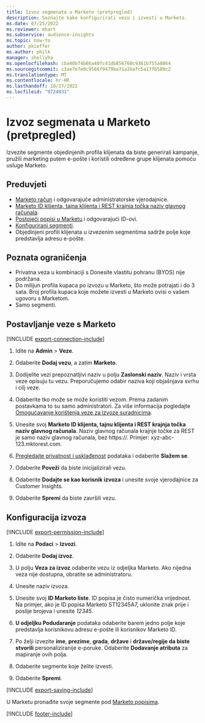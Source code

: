 ```yaml
---
title: Izvoz segmenata u Marketo (pretpregled)
description: Saznajte kako konfigurirati vezu i izvesti u Marketo.
ms.date: 07/25/2022
ms.reviewer: mhart
ms.subservice: audience-insights
ms.topic: how-to
author: pkieffer
ms.author: philk
manager: shellyha
ms.openlocfilehash: cba40b74b86a40fc41db856760c9361b755a8864
ms.sourcegitcommit: c3ae7e7e0c9566f9479ba71a26afc5a17fb589c2
ms.translationtype: MT
ms.contentlocale: hr-HR
ms.lasthandoff: 10/27/2022
ms.locfileid: "9724931"
---
```

# <a name="export-segments-to-marketo-preview"></a>Izvoz segmenata u Marketo (pretpregled)

Izvezite segmente objedinjenih profila klijenata da biste generirali kampanje, pružili marketing putem e-pošte i koristili određene grupe klijenata pomoću usluge Marketo.

## <a name="prerequisites"></a>Preduvjeti

- [Marketo račun](https://login.marketo.com/) i odgovarajuće administratorske vjerodajnice.
- [Marketo ID klijenta, tajna klijenta i REST krajnja točka naziv glavnog računala](https://developers.marketo.com/rest-api/authentication/).
- [Postojeći popisi u Marketu](https://docs.marketo.com/display/public/DOCS/Understanding+Static+Lists) i odgovarajući ID-ovi.
- [Konfigurirani segmenti](segments.md).
- Objedinjeni profili klijenata u izvezenim segmentima sadrže polje koje predstavlja adresu e-pošte.

## <a name="known-limitations"></a>Poznata ograničenja

- Privatna veza u kombinaciji s Donesite vlastitu pohranu (BYOS) nije podržana.
- Do milijun profila kupaca po izvozu u Marketo, što može potrajati i do 3 sata. Broj profila kupaca koje možete izvesti u Marketo ovisi o vašem ugovoru s Marketom.
- Samo segmenti.

## <a name="set-up-connection-to-marketo"></a>Postavljanje veze s Marketo

[!INCLUDE [export-connection-include](includes/export-connection-admn.md)]

1. Idite na **Admin** > **Veze**.

1. Odaberite **Dodaj vezu**, a zatim **Marketo**.

1. Dodijelite vezi prepoznatljivi naziv u polju **Zaslonski naziv**. Naziv i vrsta veze opisuju tu vezu. Preporučujemo odabir naziva koji objašnjava svrhu i cilj veze.

1. Odaberite tko može se može koristiti vezom. Prema zadanim postavkama to su samo administratori. Za više informacija pogledajte [Omogućavanje korištenja veze za izvoze suradnicima](connections.md#allow-contributors-to-use-a-connection-for-exports).

1. Unesite svoj **Marketo ID klijenta, tajnu klijenta i REST krajnja točka naziv glavnog računala**. Naziv glavnog računala krajnje točke za REST je samo naziv glavnog računala, bez https://. Primjer: xyz-abc-123.mktorest.com.

1. [Pregledajte privatnost i usklađenost](connections.md#data-privacy-and-compliance) podataka i odaberite **Slažem se**.

1. Odaberite **Poveži** da biste inicijalizirali vezu.

1. Odaberite **Dodajte se kao korisnik izvoza** i unesite svoje vjerodajnice za Customer Insights.

1. Odaberite **Spremi** da biste završili vezu.

## <a name="configure-an-export"></a>Konfiguracija izvoza

[!INCLUDE [export-permission-include](includes/export-permission.md)]

1. Idite na **Podaci** > **Izvozi**.

1. Odaberite **Dodaj izvoz**.

1. U polju **Veza za izvoz** odaberite vezu iz odjeljka Marketo. Ako nijedna veza nije dostupna, obratite se administratoru.

1. Unesite naziv izvoza.

1. Unesite svoj **ID Marketo liste**. ID popisa je čisto numerička vrijednost. Na primjer, ako je ID popisa Marketo ST12345A7, uklonite znak prije i poslije brojeva i unesite *12345*.

1. **U odjeljku Podudaranje** podataka odaberite barem jedno polje koje predstavlja korisnikovu adresu e-pošte ili korisnikov Marketo ID.

1. Po želji izvezite **ime**, **prezime**, **grada**, **države** i **države/regije da biste stvorili** personaliziranije e-poruke. Odaberite **Dodavanje atributa** za mapiranje ovih polja.

1. Odaberite segmente koje želite izvesti.

1. Odaberite **Spremi**.

[!INCLUDE [export-saving-include](includes/export-saving.md)]

U Marketu pronađite svoje segmente pod [Marketo popisima](https://docs.marketo.com/display/public/DOCS/Understanding+Static+Lists).

[!INCLUDE [footer-include](includes/footer-banner.md)]
